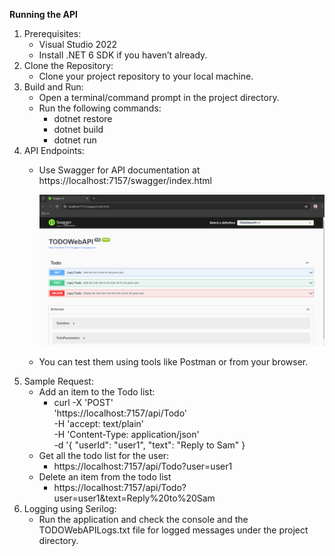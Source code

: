 **Running the API**
1. Prerequisites:
    - Visual Studio 2022
    - Install .NET 6 SDK if you haven’t already.
2. Clone the Repository:
    - Clone your project repository to your local machine.
6. Build and Run:
    - Open a terminal/command prompt in the project directory.
    - Run the following commands:
      - dotnet restore
      - dotnet build
      - dotnet run
7. API Endpoints:
    - Use Swagger for API documentation at https://localhost:7157/swagger/index.html
      
        ![screenshot](Swagger.png)
    - You can test them using tools like Postman or from your browser.
8. Sample Request:
    - Add an item to the Todo list:
      - curl -X 'POST' \
  'https://localhost:7157/api/Todo' \
  -H 'accept: text/plain' \
  -H 'Content-Type: application/json' \
  -d '{
  "userId": "user1",
  "text": "Reply to Sam"
}
    - Get all the todo list for the user:
      - https://localhost:7157/api/Todo?user=user1
	- Delete an item from the todo list
	  - https://localhost:7157/api/Todo?user=user1&text=Reply%20to%20Sam
9. Logging using Serilog:
    - Run the application and check the console and the TODOWebAPILogs.txt file for logged messages under the project directory.
